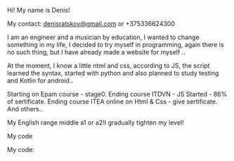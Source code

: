 Hi! My name is Denis!

My contact: denisratskov@gmail.com or +375336624300

I am an engineer and a musician by education, I wanted to change something in my life, I decided to try myself in programming, again there is no such thing, but I have already made a website for myself ..

At the moment, I know a little ntml and css, according to JS, the script learned the syntax, started with python and also planned to study testing and Kotlin for android..

Starting on Epam course - stage0. Ending course ITDVN - JS Started - 86% of sertificate. Ending course ITEA online on Html & Css - give sertificate. And others..

My English range middle a1 or a2!I gradually tighten my level!

My code

My code:

<!DOCTYPE html>
<html lang="en" moznomarginboxes>
    <head>
        <meta http-equiv="X-UA-Compatible" content="IE=edge">
        <meta name="viewport" content="width=device-width, initial-scale=1.0">
        <!-- Metadata -->
        <link rel="stylesheet" type="text/css" href="https://fonts.googleapis.com/css?family=Cardo|Montserrat:300,400,500&amp;subset=latin-ext" crossorigin="anonymous" />
        <link rel="stylesheet" type="text/css" href="https://cdnjs.cloudflare.com/ajax/libs/normalize/8.0.0/normalize.min.css" integrity="sha256-oSrCnRYXvHG31SBifqP2PM1uje7SJUyX0nTwO2RJV54=" crossorigin="anonymous" />
        <link rel="stylesheet" type="text/css" href="https://use.fontawesome.com/releases/v5.1.0/css/all.css" integrity="sha384-lKuwvrZot6UHsBSfcMvOkWwlCMgc0TaWr+30HWe3a4ltaBwTZhyTEggF5tJv8tbt" crossorigin="anonymous" />
        <!-- Custom Styles -->
        <link rel="stylesheet" type="text/css" href="./styles.css" />
        <title>Denis Ratskov CV</title>
	<style>
		@charset "UTF-8";

* {
    min-height: 0;
    min-width: 0;
    box-sizing: border-box;
    transform-origin: 0px 0px 0px;
}

p:blank, li:blank, div:blank, section:blank {
    display: none;
}

p:empty, li:empty, div:empty, section:empty {
    display: none;
}

p:-moz-only-whitespace, li:-moz-only-whitespace, div:-moz-only-whitespace, section:-moz-only-whitespace {
    display: none;
}

/* Page Variables */

:root {
    --main-width: 74%;
    --header-height: 1.2in;
    --sidebar-width: calc(100% - var(--main-width));
}

body {
    font-size: 0.95em;
    margin: 0 auto;
    -ms-text-size-adjust: 100%;
    -webkit-text-size-adjust: 100%;
    -webkit-font-smoothing: antialiased;
    -moz-osx-font-smoothing: grayscale;
    -webkit-tap-highlight-color: transparent;
    text-rendering: optimizeLegibility;
    text-decoration-skip: ink;
    hyphens: auto;
}

#save > section:first-of-type {
    display: flex;
    flex-direction: row;
}

.summary {
    font-size: 105%;
}

/* Misc */

img {
    max-width: 100%;
}

p {
    margin-top: 0;
    margin-bottom: 0;
}

abbr[title] {
    text-decoration: none;
    border: none;
}

ul {
    margin: 0;
    padding: 0;
}

li {
    list-style-type: none;
    padding: 0;
    margin: 0;
}

li + li {
    margin-top: 0.4em;
}

.fa, .fab {
    text-align: center;
    min-width: 1em;
}

li .fa, li .fab {
    margin-right: 0.3em;
}

/* Page layout */

#save > section:first-of-type > aside {
    flex-basis: var(--sidebar-width);
    padding: 0.1618in 0 0.1618in 0.1618in;
    display: flex;
    flex-direction: column;
}

#save > section:first-of-type > aside > section + section {
    margin-top: 2em;
}

#save > section:first-of-type > aside > section:last-child {
    margin-top: auto;
} 

#save > section:first-of-type > section {
    flex-basis: var(--main-width);
    display: flex;
    flex-direction: column;
}

#save > section:first-of-type > section > header {
    flex-basis: var(--header-height);
    flex-grow: 0;
    padding: 0.1618in;
}

#save > section:first-of-type > section > section {
    flex-grow: 1;
    padding: 0.1618in;
    padding-top: 0;
    display: flex;
    flex-direction: column;
}

#save > section:first-of-type > section > section > section + section {
    margin-top: 1em;
}

#save > section:first-of-type > section > section > section:last-child {
    margin-top: auto;
}

.references address {
    font-style: normal;
    font-weight: 300;
}

.references address:first-line {
    font-weight: 400;
}

.references address + address,
.references address + p {
    padding-top: 0.5em;
}

/* Skills */

.skills {
    font-size: 92%;
}

.skills > ul:after {
    content: '';
    display: table;
    clear: both;
}

.skills > ul > li {
    display: block;
    float: left;
    margin: 6px 6px 0 0;
}

.skills > ul > li > span {
    background-color: #f5f5f5;
    border: 1px solid rgba(45, 45, 45, 0.1618);
    border-radius: 3px;
    color: #333;
    padding: 4px 8px;
    display: inline-block;
}

/* Experience & Education */

.education ol,
.experience ol {
    margin: 0;
    padding: 0;
}

.experience ol {
    flex-wrap: wrap;
    display: flex;
    flex-direction: row;
}

.experience ol > li {
    margin: 0;
    padding: 0;
    flex-basis: 100%;
    font-weight: 300;
}

.education ol > li {
    font-weight: 300;
}

.experience ol > li + li {
    margin-top: 1em;
}

.education ol > li div,
.experience ol > li header {
    display: flex;
    flex-direction: row;
}

.experience ol > li > span,
.education ol > li p,
.experience ol > li header p {
    font-weight: 400;
}

.experience ol > li header p {
    font-size: 110%;
}

.education ol > li div > *:last-child,
.experience ol > li header > *:last-child {
    margin-left: auto;
}

.experience ol > li ul {
    padding-top: 0.5em;
}

.experience ol > li ul li {
    list-style-type: circle;
    margin-left: 1.618em;
}

/* Paper CSS:  */

@page { margin: 0 }
body { margin: 0 }
.sheet {
  margin: 0;
  overflow: hidden;
  position: relative;
  box-sizing: border-box;
  page-break-after: always;
}

/** Paper sizes **/
body.A3               .sheet { width: 297mm; height: 419mm }
body.A3.landscape     .sheet { width: 420mm; height: 296mm }
body.A4               .sheet { width: 210mm; height: 296mm }
body.A4.landscape     .sheet { width: 297mm; height: 209mm }
body.A5               .sheet { width: 148mm; height: 209mm }
body.A5.landscape     .sheet { width: 210mm; height: 147mm }
body.letter           .sheet { width: 216mm; height: 279mm }
body.letter.landscape .sheet { width: 280mm; height: 215mm }
body.legal            .sheet { width: 216mm; height: 356mm }
body.legal.landscape  .sheet { width: 357mm; height: 215mm }

/** Padding area **/
.sheet.padding-10mm { padding: 10mm }
.sheet.padding-15mm { padding: 15mm }
.sheet.padding-20mm { padding: 20mm }
.sheet.padding-25mm { padding: 25mm }

/** For screen preview **/
@media screen {
  body { background-color: rgb(83, 86, 89); /*#e0e0e0*/ }
  .sheet {
    background: white;
    box-shadow: 0 .5mm 2mm rgba(0,0,0,.5);
    margin: 5mm auto;
  }
}

/** Fix for Chrome issue #273306 **/
@media print {
  body.A3.landscape          { width: 420mm }
  body.A3, body.A4.landscape { width: 297mm }
  body.A4, body.A5.landscape { width: 210mm }
  body.A5                    { width: 148mm }
  body.letter, body.legal    { width: 216mm }
  body.letter.landscape      { width: 280mm }
  body.legal.landscape       { width: 357mm }
}

html {
    padding: 2.4em;
}

.sheet {
    border: 1px solid black;
}

#save > section:first-of-type > aside {
    background-color: #f5f5f5;
}

#save > section:first-of-type aside .skills > ul > li > span {
    background-color: white;
}

button, a[role="button"] {
    user-select: none;
}

#document-controls {
    position: fixed;
    right: 0;
    top: 0;
    margin-top: 0.5em;
    margin-right: 0.5em;
    display: flex;
    flex-direction: column;
}

#document-controls button + button,
#document-controls button + a[role="button"],
#document-controls a[role="button"] + a[role="button"],
#document-controls a[role="button"] + button {
    margin-top: 0.5em;
}

#github-link {
    display: block;
    position: fixed;
    left: 0;
    top: 0;
    margin-top: 0.5em;
    margin-left: 0.5em;
    text-decoration: none;
    color: black;
}

/* Source https://www.bestcssbuttongenerator.com/#/36 */

button, a[role="button"] {
	box-shadow:inset 0px 1px 0px 0px white;
	background:linear-gradient(to bottom, #ededed 5%, #dfdfdf 100%);
	background-color:#ededed;
	border-radius:6px;
	border:1px solid #dcdcdc;
	display:inline-block;
	cursor:pointer;
	color:#777777;
	font-size:15px;
	font-weight:bold;
	padding:6px 24px;
	text-decoration:none;
	text-shadow:0px 1px 0px white;
}

button:hover, button:active,
a[role="button"]:hover, a[role="button"]:active {
	background:linear-gradient(to bottom, #dfdfdf 5%, #ededed 100%);
	background-color:#dfdfdf;
}

button:active, a[role="button"]:active {
	position:relative;
	top:1px;
}

	</style>
    </head>
    <body class="letter">
        <section id="save">
            <section class="sheet">
                <aside>
                    <a href="https://rs.school/js/">
                        <img src="https://github.com/denisratskov/rsschool-cv/blob/gh-pages/dImWmNTua70.jpg?raw=true" alt="rs.school"> 
                    </a>
                    <section class="contact">
                        <h6>Contact</h6>
                        <ul>
                            <li>
                                <p><i class="fa fa-map-marker-alt" title="Location"></i> BY, Minsk</p>
                            </li>
                            <li>
                                <p><i class="fa fa-phone" title="Cell phone"></i> <a href="tel:+375336624300">+375336624300</a></p>
                            </li>
                            <li>
                                <p><i class="fa fa-envelope" title="Email"></i> <a href="mailto:denisratskov@gmail.com">denisratskov@gmail.com</a></p>
                            </li>
                            <li>
                                <p><i class="fa fa-globe-americas" title="Website"></i> <a href="https://denisratskov.tk">denisratskov.tk</a></p>
                            </li>
                            <li>
                                <p><i class="fab fa-github" title="GitHub"></i> <a href="https://github.com/denisratskov">github.com/denisratskov</a></p>
                            </li>
                        </ul>
                    </section>
                    <section class="skills">
                        <h6>Others</h6>
                        <ul>
                            <li><span>Music Producer</span></li>
                            <li><span>Energy Profession</span></li>
                            <li><span>Music Engineer</span></li>
                            <li><span>DJ</span></li>
                        </ul>
                    </section>
                    <section class="skills">
                        <h6>Technologies</h6>
                        <ul>
                            <li><span>JS</span></li>
                            <li><span>Kotlin</span></li>
                            <li><span>HTML</span></li>
                            <li><span>CSS</span></li>
                            <li><span>Ableton</span></li>
                            <li><span>Pyton</span></li>
                        </ul>
                    </section>
                    <section class="skills">
                        <h6>Web - Pages - Official</h6>
                        <ul>
                            <li><span>http://www.denisratskov.tk/</span></li>
                            <li><span>http://djratek.tilda.ws/</span></li>
                            <li><span>https://ratskov.wordpress.com/</span></li>
                            <li><span>denisratskov.wixsite.com/djratek</span></li>
                        </ul>
                    </section>
                    <section class="skills">
                        <h6>Web - Pages - Contact</h6>
                        <ul>
                            <li><span>https://vk.com/denisratskov/</span></li>
                            <li><span>https://vk.com/djratek/</span></li>
                            <li><span>https://promodj.com/djratek</span></li>
                        </ul>
                    </section>
                    <section class="references">
                    </li>                 
                    <li>
                        <a href="https://github.com/denisratskov">
                            <img width="40" height="40" src="https://avatars.githubusercontent.com/u/86842448?s=400&v=4" alt="github"> 
                        </a>
                    </li>

                    </section>
                </aside>
                <section>
                    <header class="name" aria-label="Denis Ratskov">
                        <a href="https://denisratskov.tk">
                            <svg width="257px" height="35px" viewBox="0 0 257 35" version="1.1" xmlns="http://www.w3.org/2000/svg" xmlns:xlink="http://www.w3.org/1999/xlink">
                                <g id="Page-1" stroke="none" stroke-width="1" fill="none" fill-rule="evenodd" font-family="Montserrat-Regular, Montserrat" font-size="48" font-weight="normal">
                                    <g id="Letter" transform="translate(-54.000000, -140.000000)" fill="#484848">
                                        <text id="DENIS-RATSKOV">
                                            <tspan x="54.728" y="174">RATSKOV</tspan>
                                        </text>
                                    </g>
                                </g>
                            </svg>
                        </a>
                        <h6>Front-end and Android Engineer</h6>
                        <hr />
                    </header>
                    <section>
                        <section class="summary">
                            <h6>Summary</h6>
                            <p>
                                Hi! My name is Denis! I am an engineer and a musician by education, I wanted to change something in my life, I decided to try myself in programming, but I have already made a website for myself .. At the moment, I know a little ntml and css, according to JS, the script learned the syntax, started with python and also planned to study testing and Kotlin for android.. 
                            </p>
                        </section>
                        <section class="experience">
                            <h6>Experience</h6>
                            <ol>
                                <li>
                                    <header>
                                        <p class="sanserif">Start Software Engineer</p>
                                        <time>2021 – Present</time>
                                    </header>
                                    <ul>
                                        <li>Starting on Epam course - stage0</li>
                                        <li>Ending course ITDVN - JS Started - 86% of sertificate</li>
                                        <li>Ending course ITEA online on Html & Css - give sertificate</li>
                                    </ul>
                                </li>
                                <li>
                                    <header>
                                        <p class="sanserif">Languages 1</p>
                                        <time>Past - Present</time>
                                    </header>
                                    <span>English</span>
                                    <ul>
                                        <li>A1+</li>
                                        <li>pull up to A2</li>
                                    </ul>
                                </li>
                                <li>
                                    <header>
                                        <p class="sanserif">Languages 2</p>
                                        <time>Past - Present</time>
                                    </header>
                                    <span>Russian</span>
                                    <ul>
                                        <li>Main Language</li>
                                        <li>Very Goog</li>
                                        <li>native Belarusian and understanding of Ukrainian</li>
                                    </ul>
                                </li>
                                <li>
                                    <header>
                                        <p class="sanserif">Technical Skills</p>
                                        <time>Past - Present</time>
                                    </header>
                                    <ul>
                                        <li>HTML, CSS</li>
                                        <li>JavaScript</li>
                                        <li>Git, VScode</li>
                                        <li>Tilda, Wordpress</li>
                                        <li>Windows Software</li>
                                        <li>Pyton</li>
                                        <li>Kotlin</li>
                                        <li>Android Software</li>
                                        <li>QA Testing</li>  
                                    <ul>
                                </li>
                                <li>
                                    <header>
                                            alert("Ура")
                                    <ul>
                                </li>
                            </ol>

                        </section>
                        <section class="education">
                            <footer>
                                    <a href="https://rs.school/js/">
                                        <img width="100" height="40" src="https://rs.school/images/rs_school_js.svg" alt="rs.school"> 
                                    </a>
                                    <footer1>
                                    <time>2021</time>
                                    </footer1>
                            </footer>
                        </section>
                    </section>
                </section>
            </section>
        </section>

        </main>
    
        <!-- Script -->
        <script type="text/javascript" src="./index.js"></script>
    </body> -->
</html>




